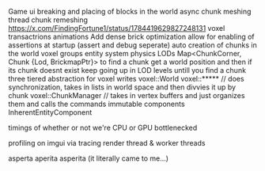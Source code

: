 




Game ui
breaking and placing of blocks in the world
async chunk meshing  thread chunk remeshing https://x.com/FindingFortune1/status/1784419629827248131
voxel transactrions
animations
Add dense brick optimization
allow for enabling of assertions at startup (assert and debug seperate)
auto creation of chunks in the world
voxel groups
entity system
physics
LODs
    Map<ChunkCorner, Chunk {Lod, BrickmapPtr}>
    to find a chunk get a world position and then if its chunk doesnt exist
    keep going up in LOD levels untill you find a chunk
three tiered abstraction for voxel writes
voxel::World
voxel::***** // does synchronization, takes in lists in world space and then divvies it up by chunk
voxel::ChunkManager // takes in vertex buffers and just organizes them and calls the commands
immutable components
InherentEntityComponent

timings of whether or not we're CPU or GPU bottlenecked

profiling on imgui via tracing
render thread & worker threads

asperta
aperita
asperita
(it literally came to me...)
